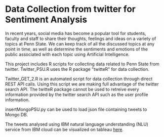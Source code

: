 # Data Collection from twitter for Sentiment Analysis

In recent years, social media has become a popular tool for students, faculty and staff to share their thoughts, 
feelings and ideas on a variety of topics at Penn State. We can keep track of all the discussed topics at any point in time, as well as determine the sentiments and emotions of the public associated with each topic using Artificial Intelligence.

This project includes R scripts for collecting data related to Penn State from twitter. 
Twitter_PSU.R uses the R package "twitteR" for data collection.

Twitter_GET_2.R is an automated script for data collection through direct REST API calls. Using this script we are making full advantage of the twitter search API. The twitteR package cannot be used to retreive every information provided by the twitter search API such as the user profile information.

insertMongoPSU.py can be used to load json file containing tweets to Mongo DB.

The tweets analysed using IBM natural language understanding (NLU) service from IBM cloud can be visualized on tableau [here](https://public.tableau.com/profile/karpagalakshmi#!/vizhome/Integrated/Dashboard1?publish=yes).
